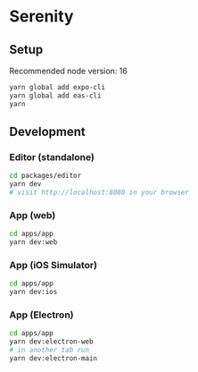 # Serenity

## Setup

Recommended node version: 16

```sh
yarn global add expo-cli
yarn global add eas-cli
yarn
```

## Development

### Editor (standalone)

```sh
cd packages/editor
yarn dev
# visit http://localhost:8080 in your browser
```

### App (web)

```sh
cd apps/app
yarn dev:web
```

### App (iOS Simulator)

```sh
cd apps/app
yarn dev:ios
```

### App (Electron)

```sh
cd apps/app
yarn dev:electron-web
# in another tab run
yarn dev:electron-main
```

